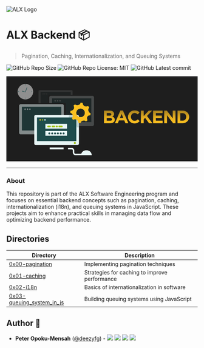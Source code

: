 ![ALX Logo](https://assets.imaginablefutures.com/media/images/ALX_Logo.max-200x150.png)

# ALX Backend 📦️

> Pagination, Caching, Internationalization, and Queuing Systems

![GitHub Repo Size](https://img.shields.io/github/repo-size/deezyfg/alx-backend)
![GitHub Repo License: MIT](https://img.shields.io/github/license/deezyfg/alx-backend)
![GitHub Latest commit](https://img.shields.io/github/last-commit/deezyfg/alx-backend?style=round-square)

![backend-image.png](backend-image.png)

---

### About

This repository is part of the ALX Software Engineering program and focuses on essential backend concepts such as pagination, caching, internationalization (i18n), and queuing systems in JavaScript. These projects aim to enhance practical skills in managing data flow and optimizing backend performance.

## Directories

| Directory                                               | Description                                          |
|---------------------------------------------------------|------------------------------------------------------|
| [0x00-pagination](0x00-pagination)                      | Implementing pagination techniques                   |
| [0x01-caching](0x01-caching)                            | Strategies for caching to improve performance        |
| [0x02-i18n](0x02-i18n)                                  | Basics of internationalization in software           |
| [0x03-queuing_system_in_js](0x03-queuing_system_in_js)  | Building queuing systems using JavaScript            |

## Author :pencil:

- **Peter Opoku-Mensah** ([@deezyfg](https://github.com/deezyfg)) - 
  [<img src="https://img.shields.io/badge/Portfolio-20d6fe.svg?&style=plastic"/>](https://peter-opoku-mensah.netlify.app)
  [<img src="https://img.shields.io/badge/Twitter-1DA1F2.svg?&style=plastic&logo=twitter&logoColor=white"/>](https://twitter.com/coded_issue)
  [<img src="https://img.shields.io/badge/LinkedIn-0A66C2.svg?&style=plastic&logo=linkedin&logoColor=white"/>](https://www.linkedin.com/in/opokumensahpeter/)
  [<img src="https://img.shields.io/badge/GitHub-181717.svg?&style=plastic&logo=github&logoColor=white"/>](https://github.com/deezyfg)